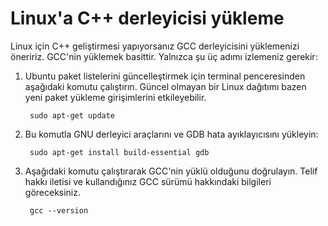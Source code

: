 <h1 data-loc-id="walkthrough.linux.install.compiler">Linux'a C++ derleyicisi yükleme</h1>
<p data-loc-id="walkthrough.linux.text1">Linux için C++ geliştirmesi yapıyorsanız GCC derleyicisini yüklemenizi öneririz. GCC'nin yüklemek basittir. Yalnızca şu üç adımı izlemeniz gerekir:</p>
<ol>
<li><p data-loc-id="walkthrough.linux.text2">Ubuntu paket listelerini güncelleştirmek için terminal penceresinden aşağıdaki komutu çalıştırın. Güncel olmayan bir Linux dağıtımı bazen yeni paket yükleme girişimlerini etkileyebilir.</p>
<pre><code class="lang-bash"> sudo apt-<span class="hljs-built_in">get</span> <span class="hljs-keyword">update</span>
</code></pre>
</li>
<li><p data-loc-id="walkthrough.linux.text3">Bu komutla GNU derleyici araçlarını ve GDB hata ayıklayıcısını yükleyin:</p>
<pre><code class="lang-bash"> sudo apt-<span class="hljs-meta">get</span> install <span class="hljs-keyword">build-essential </span>gdb
</code></pre>
</li>
<li><p data-loc-id="walkthrough.linux.text4">Aşağıdaki komutu çalıştırarak GCC'nin yüklü olduğunu doğrulayın. Telif hakkı iletisi ve kullandığınız GCC sürümü hakkındaki bilgileri göreceksiniz.</p>
<pre><code class="lang-bash"> gcc <span class="hljs-comment">--version</span>
</code></pre>
</li>
</ol>
